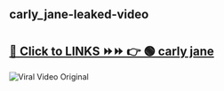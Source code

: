 
 ## carly_jane-leaked-video 

# <h2><a href="https://clipsfans.com/carly_jane&ref=git">🔗 Click to LINKS ⏩⏩ 👉 🟢 carly jane </a></h2>

<a href="https://clipsfans.com/carly_jane&ref=git" rel="nofollow" data-target="animated-image.originalLink"><img src="https://i.ibb.co.com/xMMVF88/686577567.gif" alt="Viral Video Original" style="max-width: 100%; display: inline-block;" data-target="animated-image.originalImage"></a>
